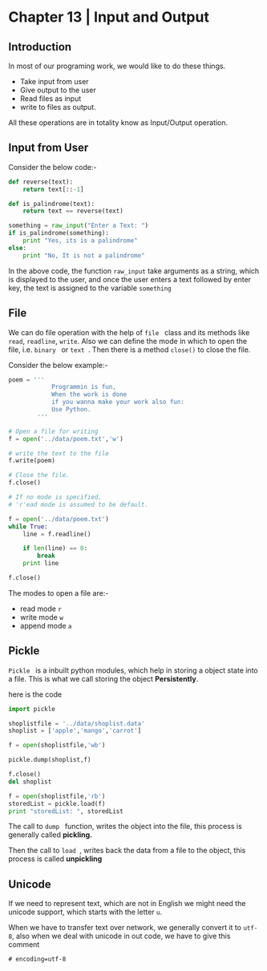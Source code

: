 # Chapter 13 | Input and Output #

## Introduction ##

In most of our programing work, we would like to do these things.

* Take input from user
* Give output to the user
* Read files as input
* write to files as output.

All these operations are in totality know as Input/Output operation.

## Input from User ##

Consider the below code:-

````python
def reverse(text):
    return text[::-1]

def is_palindrome(text):
    return text == reverse(text)

something = raw_input("Enter a Text: ")
if is_palindrome(something):
    print "Yes, its is a palindrome"
else:
    print "No, It is not a palindrome"
````

In the above code, the function `raw_input` take arguments as a string, which is displayed to the user, and once the user enters a text followed by enter key, the text is assigned to the variable `something `

## File ##
We can do file operation with the help of `file ` class and its methods like `read`, `readline`, `write`. Also we can define the mode in which to open the file, i.e. `binary ` or `text `. Then there is a method `close()` to close the file.

Consider the below example:-

````python
poem = ''' 
            Programmin is fun,
            When the work is done
            if you wanna make your work also fun: 
            Use Python.
        '''

# Open a file for writing
f = open('../data/poem.txt','w')

# write the text to the file
f.write(poem)

# Close the file.
f.close()

# If no mode is specified,
# 'r'ead mode is assumed to be default.

f = open('../data/poem.txt')
while True:
    line = f.readline()

    if len(line) == 0:
        break
    print line

f.close()
````
The modes to open a file are:-

* read mode `r`
* write mode `w`
* append mode `a`

## Pickle ##

`Pickle ` is a inbuilt python modules, which help in storing a object state into a file. This is what we call storing the object **Persistently**.

here is the code 

````python
import pickle

shoplistfile = '../data/shoplist.data'
shoplist = ['apple','mango','carrot']

f = open(shoplistfile,'wb')

pickle.dump(shoplist,f)

f.close()
del shoplist

f = open(shoplistfile,'rb')
storedList = pickle.load(f)
print "storedList: ", storedList
````
The call to `dump ` function,  writes the object into the file, this process is generally called **pickling.**

Then the call to `load `, writes back the data from a file to the object, this process is called **unpickling**

## Unicode  ##
If we need to represent text, which are not in English we might need the unicode support, which starts with the letter `u`.

When we have to transfer text over network, we generally convert it to `utf-8`, also when we deal with unicode in out code, we have to give this comment

````
# encoding=utf-8
````
